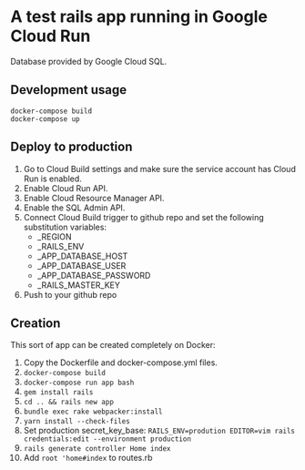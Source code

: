 # A test rails app running in Google Cloud Run

Database provided by Google Cloud SQL.

## Development usage

```
docker-compose build
docker-compose up
```

## Deploy to production

1. Go to Cloud Build settings and make sure the service account has Cloud Run is enabled.
2. Enable Cloud Run API.
3. Enable Cloud Resource Manager API.
4. Enable the SQL Admin API.
4. Connect Cloud Build trigger to github repo and set the following substitution variables: 
    - _REGION 
    - _RAILS_ENV
    - _APP_DATABASE_HOST
    - _APP_DATABASE_USER
    - _APP_DATABASE_PASSWORD
    - _RAILS_MASTER_KEY
5. Push to your github repo

## Creation

This sort of app can be created completely on Docker:

1. Copy the Dockerfile and docker-compose.yml files. 
2. `docker-compose build`
3. `docker-compose run app bash`
4. `gem install rails`
5. `cd .. && rails new app`
6. `bundle exec rake webpacker:install`
7. `yarn install --check-files`
8. Set production secret_key_base: `RAILS_ENV=prodution EDITOR=vim rails credentials:edit --environment production`
9. `rails generate controller Home index`
10. Add `root 'home#index` to routes.rb